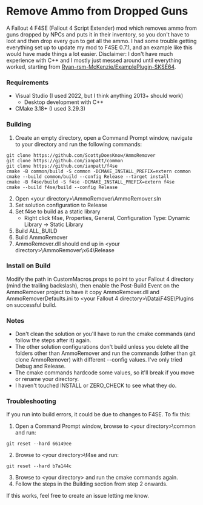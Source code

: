 # Remove Ammo from Dropped Guns
A Fallout 4 F4SE (Fallout 4 Script Extender) mod which removes ammo from guns dropped by NPCs and puts it in their inventory, so you don't have to loot and then drop every gun to get all the ammo. I had some trouble getting everything set up to update my mod to F4SE 0.7.1, and an example like this would have made things a lot easier. Disclaimer: I don't have much experience with C++ and I mostly just messed around until everything worked, starting from [Ryan-rsm-McKenzie/ExamplePlugin-SKSE64](https://github.com/Ryan-rsm-McKenzie/ExamplePlugin-SKSE64).

### Requirements
- Visual Studio (I used 2022, but I think anything 2013+ should work)
  - Desktop development with C++
- CMake 3.18+ (I used 3.29.3)

### Building
1. Create an empty directory, open a Command Prompt window, navigate to your directory and run the following commands:

```
git clone https://github.com/ScottyDoesKnow/AmmoRemover
git clone https://github.com/ianpatt/common
git clone https://github.com/ianpatt/f4se
cmake -B common/build -S common -DCMAKE_INSTALL_PREFIX=extern common
cmake --build common/build --config Release --target install
cmake -B f4se/build -S f4se -DCMAKE_INSTALL_PREFIX=extern f4se
cmake --build f4se/build --config Release
```

2. Open \<your directory>\AmmoRemover\AmmoRemover.sln
3. Set solution configuration to Release
4. Set f4se to build as a static library
   - Right click f4se, Properties, General, Configuration Type: Dynamic Library -> Static Library
5. Build ALL_BUILD
6. Build AmmoRemover
7. AmmoRemover.dll should end up in \<your directory>\AmmoRemover\x64\Release

### Install on Build
Modify the path in CustomMacros.props to point to your Fallout 4 directory (mind the trailing backslash), then enable the Post-Build Event on the AmmoRemover project to have it copy AmmoRemover.dll and AmmoRemoverDefaults.ini to \<your Fallout 4 directory>\Data\F4SE\Plugins on successful build.

### Notes
- Don't clean the solution or you'll have to run the cmake commands (and follow the steps after it) again.
- The other solution configurations don't build unless you delete all the folders other than AmmoRemover and run the commands (other than git clone AmmoRemover) with different --config values. I've only tried Debug and Release.
- The cmake commands hardcode some values, so it'll break if you move or rename your directory.
- I haven't touched INSTALL or ZERO_CHECK to see what they do.

### Troubleshooting
If you run into build errors, it could be due to changes to F4SE. To fix this:

1. Open a Command Prompt window, browse to \<your directory>\common and run:

```
git reset --hard 66149ee
```

2. Browse to \<your directory>\f4se and run:

```
git reset --hard b7a144c
```

3. Browse to \<your directory> and run the cmake commands again.
4. Follow the steps in the Building section from step 2 onwards.

If this works, feel free to create an issue letting me know.
